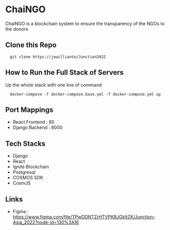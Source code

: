 # ChaiNGO
ChaiNGO is a blockchain system to ensure the transparency of the NGOs to the donors

## Clone this Repo
```
  git clone https://jowillianto/Junction2022
```
## How to Run the Full Stack of Servers
Up the whole stack with one line of command
```
  docker-compose -f docker-compose.base.yml -f docker-compose.yml up
```
## Port Mappings
- React Frontend  : 80
- Django Backend  : 8000

## Tech Stacks
- Django
- React
- Ignite Blockchain
- Postgresql
- COSMOS SDK
- CosmJS

## Links
- Figma  : https://www.figma.com/file/TPwDDNTZrHTVPK8JGkItZK/Junction-Asia_2022?node-id=130%3A16

